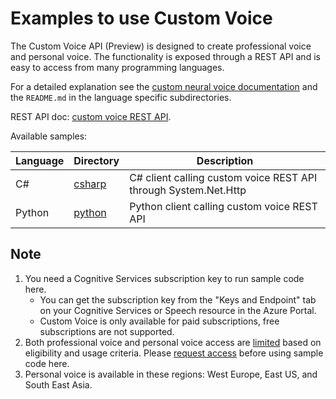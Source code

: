 # Examples to use Custom Voice

The Custom Voice API (Preview) is designed to create professional voice and personal voice. The functionality is exposed through a REST API and is easy to access from many programming languages.

For a detailed explanation see the [custom neural voice documentation](https://learn.microsoft.com/en-us/azure/ai-services/speech-service/custom-neural-voice) and the `README.md` in the language specific subdirectories.

REST API doc: [custom voice REST API](https://learn.microsoft.com/rest/api/aiservices/speechapi/operation-groups?view=rest-aiservices-speechapi-2024-02-01-preview).

Available samples:

| Language | Directory | Description |
| ---------- | -------- | ----------- |
| C# | [csharp](csharp) | C# client calling custom voice REST API through System.Net.Http |
| Python | [python](python) | Python client calling custom voice REST API |

## Note

1. You need a Cognitive Services subscription key to run sample code here.
    - You can get the subscription key from the "Keys and Endpoint" tab on your Cognitive Services or Speech resource in the Azure Portal.
    - Custom Voice is only available for paid subscriptions, free subscriptions are not supported.
2. Both professional voice and personal voice access are [limited](https://learn.microsoft.com/en-us/legal/cognitive-services/speech-service/custom-neural-voice/limited-access-custom-neural-voice?context=%2fazure%2fcognitive-services%2fspeech-service%2fcontext%2fcontext) based on eligibility and usage criteria. Please [request access](https://aka.ms/customneural) before using sample code here.
3. Personal voice is available in these regions: West Europe, East US, and South East Asia.

